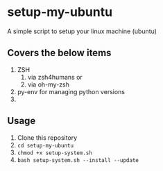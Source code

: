 # setup-my-ubuntu

A simple script to setup your linux machine (ubuntu)

## Covers the below items
1. ZSH 
   1. via zsh4humans or
   2. via oh-my-zsh
2. py-env for managing python versions
3. 


## Usage
1. Clone this repository
2. `cd setup-my-ubuntu`
3. `chmod +x setup-system.sh`
4. `bash setup-system.sh --install --update`
